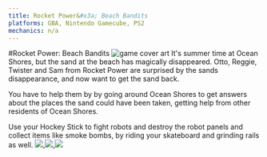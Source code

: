 ```yaml
---
title: Rocket Power&#x3a; Beach Bandits
platforms: GBA, Nintendo Gamecube, PS2
mechanics: n/a
---
```

#Rocket Power: Beach Bandits
![game cover art](//images.igdb.com/igdb/image/upload/t_thumb/jwj3lvszszoiq1zwv9ss.jpg "Logo Title Text 1")
It's summer time at Ocean Shores, but the sand at the beach has magically disappeared. Otto, Reggie, Twister and Sam from Rocket Power are surprised by the sands disappearance, and now want to get the sand back. 
 
You have to help them by by going around Ocean Shores to get answers about the places the sand could have been taken, getting help from other residents of Ocean Shores. 
 
Use your Hockey Stick to fight robots and destroy the robot panels and collect items like smoke bombs, by riding your skateboard and grinding rails as well.
<img src="//images.igdb.com/igdb/image/upload/t_thumb/tjbumjpwfdv5qn3jelui.jpg"/>,<img src="//images.igdb.com/igdb/image/upload/t_thumb/qv3vruiyrgbx3qbn198x.jpg"/>,<img src="//images.igdb.com/igdb/image/upload/t_thumb/u18ugyqhxcqcwbyxojhr.jpg"/>
